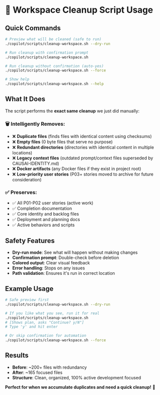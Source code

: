 # 🧹 Workspace Cleanup Script Usage

## Quick Commands

```bash
# Preview what will be cleaned (safe to run)
./copilot/scripts/cleanup-workspace.sh --dry-run

# Run cleanup with confirmation prompt  
./copilot/scripts/cleanup-workspace.sh

# Run cleanup without confirmation (auto-yes)
./copilot/scripts/cleanup-workspace.sh --force

# Show help
./copilot/scripts/cleanup-workspace.sh --help
```

## What It Does

The script performs the **exact same cleanup** we just did manually:

### 🗑️ Intelligently Removes:
- ❌ **Duplicate files** (finds files with identical content using checksums)
- ❌ **Empty files** (0 byte files that serve no purpose)  
- ❌ **Redundant directories** (directories with identical content in multiple locations)
- ❌ **Legacy context files** (outdated prompt/context files superseded by CAUSAI-IDENTITY.md)
- ❌ **Docker artifacts** (any Docker files if they exist in project root)
- ❌ **Low-priority user stories** (P03+ stories moved to archive for future consideration)

### ✅ Preserves:
- ✅ All P01-P02 user stories (active work)
- ✅ Completion documentation
- ✅ Core identity and backlog files
- ✅ Deployment and planning docs
- ✅ Active behaviors and scripts

## Safety Features

- **Dry-run mode**: See what will happen without making changes
- **Confirmation prompt**: Double-check before deletion
- **Colored output**: Clear visual feedback
- **Error handling**: Stops on any issues
- **Path validation**: Ensures it's run in correct location

## Example Usage

```bash
# Safe preview first
./copilot/scripts/cleanup-workspace.sh --dry-run

# If you like what you see, run it for real
./copilot/scripts/cleanup-workspace.sh
# [Shows plan, asks "Continue? y/N"]
# Type 'y' and hit enter

# Or skip confirmation for automation
./copilot/scripts/cleanup-workspace.sh --force
```

## Results

- **Before**: ~200+ files with redundancy
- **After**: ~165 focused files  
- **Structure**: Clean, organized, 100% active development focused

**Perfect for when we accumulate duplicates and need a quick cleanup!** 🎯
